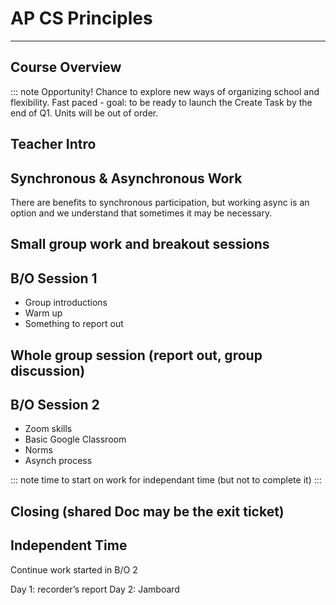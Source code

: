 # AP CS Principles

---
## Course Overview

::: note
Opportunity! Chance to explore new ways of organizing school and flexibility.
Fast paced - goal: to be ready to launch the Create Task by the end of Q1. Units will be out of order.

## Teacher Intro

## Synchronous & Asynchronous Work
There are benefits to synchronous participation, but working async is an option and we understand that sometimes it may be necessary.

## Small group work and breakout sessions

## B/O Session 1
* Group introductions
* Warm up
* Something to report out

## Whole group session (report out, group discussion)

## B/O Session 2

* Zoom skills
* Basic Google Classroom
* Norms
* Asynch process

::: note
time to start on work for independant time (but not to complete it)
:::

## Closing (shared Doc may be the exit ticket)
## Independent Time
Continue work started in B/O 2

Day 1: recorder’s report
Day 2: Jamboard
